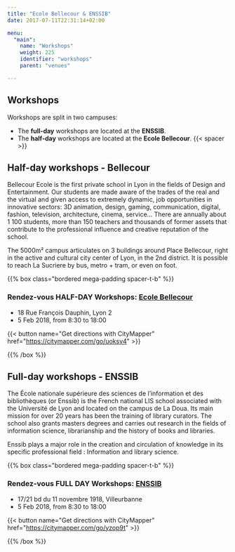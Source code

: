 ```yaml
---
title: "Ecole Bellecour & ENSSIB"
date: 2017-07-11T22:31:14+02:00

menu:
  "main":
    name: "Workshops"
    weight: 225
    identifier: "workshops"
    parent: "venues"

---
```

## Workshops

Workshops are split in two campuses:

* The **full-day** workshops are located at the **ENSSIB**.
* The **half-day** workshops are located at the **Ecole Bellecour**.
{{< spacer >}}
## Half-day workshops - Bellecour

Bellecour Ecole is the first private school in Lyon in the fields of Design and Entertainment.
Our students are made aware of the trades of the real and the virtual and given access to extremely dynamic, job opportunities in innovative sectors: 3D animation, design, gaming, communication, digital, fashion, television, architecture, cinema, service...
There are annually about 1 100 students, more than 150 teachers and thousands of former assets that contribute to the professional influence and creative reputation of the school.
 
The 5000m² campus articulates on 3 buildings around Place Bellecour, right in the active and cultural city center of Lyon, in the 2nd district.
It is possible to reach La Sucriere by bus, metro + tram, or even on foot.


{{% box class="bordered mega-padding spacer-t-b" %}}

### Rendez-vous HALF-DAY Workshops: [Ecole Bellecour](http://bellecour.fr)
* 18 Rue François Dauphin, Lyon 2
* 5 Feb 2018, from 8:30 to 18:00

{{< button name="Get directions with CityMapper" href="https://citymapper.com/go/uoksv4" >}}

{{% /box %}}

## Full-day workshops - ENSSIB

The École nationale supérieure des sciences de l’information et des bibliothèques (or Enssib) is the French national LIS school associated with the Université de Lyon and located on the campus de La Doua. Its main mission for over 20 years has been the training of library curators. The school also grants masters degrees and carries out research in the fields of information science, librarianship and the history of books and libraries.

Enssib plays a major role in the creation and circulation of knowledge in its specific professional field : Information and library science.

{{% box class="bordered mega-padding spacer-t-b" %}}

### Rendez-vous FULL DAY Workshops: [ENSSIB](http://www.enssib.fr)
* 17/21 bd du 11 novembre 1918, Villeurbanne
* 5 Feb 2018, from 8:30 to 18:00

{{< button name="Get directions with CityMapper" href="https://citymapper.com/go/yzop9t" >}}

{{% /box %}}
